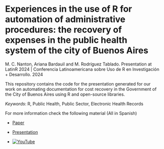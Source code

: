 # Experiences in the use of R for automation of administrative procedures: the recovery of expenses in the public health system of the city of Buenos Aires

M. C. Nanton, Ariana Bardauil and M. Rodríguez Tablado. Presentation at LatinR 2024 \| Conferencia Latinoamericana sobre Uso de R en Investigación + Desarrollo. 2024

This repository contains the code for the presentation generated for our work on automating documentation for cost recovery in the Government of the City of Buenos Aires using R and open-source libraries.

*Keywords*: R, Public Health, Public Sector, Electronic Health Records

For more information check the following material (All in Spanish)

-   [Paper](https://github.com/ariibard/presentacion_latinr_recupero_de_gastos/blob/main/77_Experiencias_en_el_uso_de_R.pdf)

-   [Presentation](https://github.com/ariibard/presentacion_latinr_recupero_de_gastos/blob/main/presentacion/presentacion_latinR_2024.html)

-   [![YouTube](https://img.shields.io/badge/YouTube-%23FF0000.svg?style=for-the-badge&logo=YouTube&logoColor=white)](https://www.youtube.com/watch?v=KBcI5T5CdW8&list=PL9-E3cL2KgKm7Jg0N1YogTvh6kmyy5F13&index=3)
